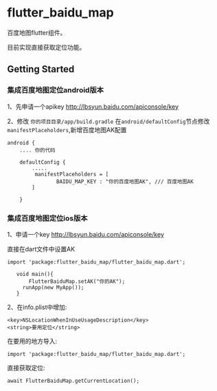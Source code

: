 # flutter_baidu_map

百度地图flutter组件。

目前实现直接获取定位功能。


## Getting Started

### 集成百度地图定位android版本

1、先申请一个apikey
http://lbsyun.baidu.com/apiconsole/key

2、修改 `你的项目目录/app/build.gradle`
在`android/defaultConfig`节点修改`manifestPlaceholders`,新增百度地图AK配置

```
android {
    .... 你的代码

    defaultConfig {
        .....
         manifestPlaceholders = [
                BAIDU_MAP_KEY : "你的百度地图AK", /// 百度地图AK
        ]

    }

```


### 集成百度地图定位ios版本

1、申请一个key
http://lbsyun.baidu.com/apiconsole/key

直接在dart文件中设置AK

```
import 'package:flutter_baidu_map/flutter_baidu_map.dart';
   
   void main(){     
       FlutterBaiduMap.setAK("你的AK");
     runApp(new MyApp());
   }
```

2、在info.plist中增加:

```
<key>NSLocationWhenInUseUsageDescription</key>
<string>要用定位</string>
```


在要用的地方导入:

```
import 'package:flutter_baidu_map/flutter_baidu_map.dart';
```

直接获取定位:

```
await FlutterBaiduMap.getCurrentLocation();
```
